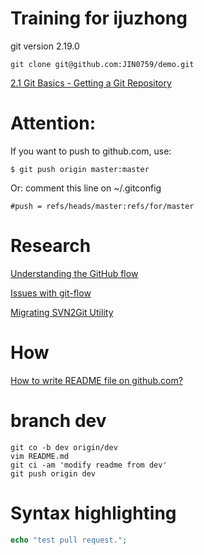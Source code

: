 # Training for ijuzhong

git version 2.19.0

`git clone git@github.com:JIN0759/demo.git`

[2.1 Git Basics - Getting a Git Repository](https://git-scm.com/book/en/v2/Git-Basics-Getting-a-Git-Repository)

# Attention:
If you want to push to github.com, use:

`$ git push origin master:master `

Or: 
comment this line on ~/.gitconfig 

    #push = refs/heads/master:refs/for/master

# Research
[Understanding the GitHub flow](https://guides.github.com/introduction/flow/)

[Issues with git-flow](http://scottchacon.com/2011/08/31/github-flow.html) 

[Migrating SVN2Git Utility](https://services.github.com/on-demand/downloads/subversion-migration/) 

# How
[How to write README file on github.com? ](https://help.github.com/articles/basic-writing-and-formatting-syntax/)

# branch dev
```shell
git co -b dev origin/dev 
vim README.md 
git ci -am 'modify readme from dev'
git push origin dev
```

# Syntax highlighting
```php
echo "test pull request.";
```
